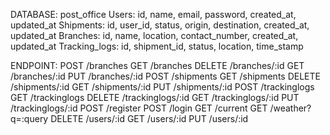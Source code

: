 DATABASE: post_office
Users: id, name, email, password, created_at, updated_at
Shipments: id, user_id, status, origin, destination, created_at, updated_at
Branches: id, name, location, contact_number, created_at, updated_at
Tracking_logs: id, shipment_id, status, location, time_stamp 

ENDPOINT:
POST /branches
GET /branches
DELETE /branches/:id
GET /branches/:id
PUT /branches/:id
POST /shipments
GET /shipments
DELETE /shipments/:id
GET /shipments/:id
PUT /shipments/:id
POST /trackinglogs
GET /trackinglogs
DELETE /trackinglogs/:id
GET /trackinglogs/:id
PUT /trackinglogs/:id
POST /register
POST /login
GET /current
GET /weather?q=:query
DELETE /users/:id
GET /users/:id
PUT /users/:id
